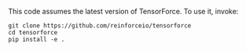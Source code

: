 This code assumes the latest version of TensorForce. To use it, invoke:

```
git clone https://github.com/reinforceio/tensorforce
cd tensorforce
pip install -e .
```